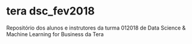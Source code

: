 # tera dsc_fev2018
Repositório dos alunos e instrutores da turma 012018 de Data Science & Machine Learning for Business da Tera
